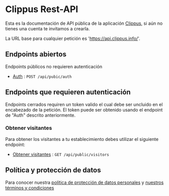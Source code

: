 # Clippus Rest-API

Esta es la documentación de API pública de la aplicación
[Clippus](https://clippus.info/), si aún no tienes una cuenta te invitamos a crearla.

La URL base para cualquier petición es 'https://api.clippus.info/'.

## Endpoints abiertos

Endpoints públicos no requieren autenticación

* [Auth](auth.md) : `POST /api/pubic/auth`

## Endpoints que requieren autenticación

Endpoints cerrados requiren un token valido el cual debe ser uncluido en el encabezado de la petición. El token puede ser obtenido usando el endpoint de "Auth" descrito anteriormente.

### Obtener visitantes

Para obtener los visitantes a tu establecimiento debes utilizar el siguiente endpoint:

* [Obtener visitantes](visitors/get.md) : `GET /api/public/visitors`

## Política y protección  de datos
Para conocer nuestra [política de protección de datos personales](https://clippus.info/politica-tratamiento-datos.html) y [nuestros términos y condiciones](https://clippus.info/terminos.html)

